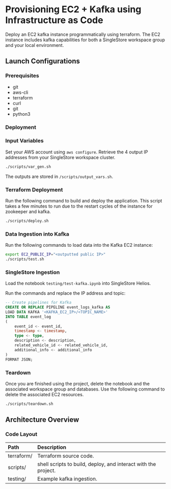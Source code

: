 # Provisioning EC2 + Kafka using Infrastructure as Code

Deploy an EC2 kafka instance programmatically using terraform. The EC2 instance includes kafka capabilities for both a SingleStore workspace group and your local environment.

## Launch Configurations

### Prerequisites

- git
- aws-cli
- terraform
- curl
- git
- python3

### Deployment

### Input Variables

Set your AWS account using `aws configure`. Retrieve the 4 output IP addresses from your SingleStore workspace cluster.

```bash
./scripts/var_gen.sh
```

The outputs are stored in `/scripts/output_vars.sh`.

### Terraform Deployment

Run the following command to build and deploy the application.  This script takes a few minutes to run due to the restart cycles of the instance for zookeeper and kafka.

```bash
./scripts/deploy.sh
```

### Data Ingestion into Kafka

Run the following commands to load data into the Kafka EC2 instance:

```bash
export EC2_PUBLIC_IP="<outputted public IP>"
./scripts/test.sh
```

### SingleStore Ingestion

Load the notebook `testing/test-kafka.ipynb` into SingleStore Helios.

Run the commands and replace the IP address and topic:

```sql
-- Create pipelines for Kafka
CREATE OR REPLACE PIPELINE event_logs_kafka AS
LOAD DATA KAFKA '<KAFKA_EC2_IP>/<TOPIC_NAME>'
INTO TABLE event_log
(
    event_id <- event_id,
    timestamp <- timestamp,
    type <- type,
    description <- description,
    related_vehicle_id <- related_vehicle_id,
    additional_info <- additional_info
)
FORMAT JSON;
```

### Teardown

Once you are finished using the project, delete the notebook and the associated workspace group and databases. Use the following command to delete the associated EC2 resources.

```bash
./scripts/teardown.sh
```

## Architecture Overview

### Code Layout

| Path                 | Description                                                    |
| :------------------- | :------------------------------------------------------------- |
| terraform/           | Terraform source code.                                         |
| scripts/             | shell scripts to build, deploy, and interact with the project. |
| testing/             | Example kafka ingestion.                                       |